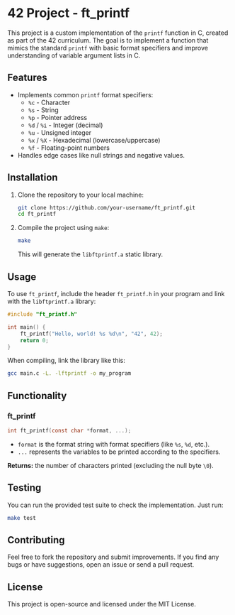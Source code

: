 # 42 Project - ft_printf

This project is a custom implementation of the `printf` function in C, created as part of the 42 curriculum. The goal is to implement a function that mimics the standard `printf` with basic format specifiers and improve understanding of variable argument lists in C.

## Features

- Implements common `printf` format specifiers:
  - `%c` - Character
  - `%s` - String
  - `%p` - Pointer address
  - `%d` / `%i` - Integer (decimal)
  - `%u` - Unsigned integer
  - `%x` / `%X` - Hexadecimal (lowercase/uppercase)
  - `%f` - Floating-point numbers
- Handles edge cases like null strings and negative values.

## Installation

1. Clone the repository to your local machine:
   ```bash
   git clone https://github.com/your-username/ft_printf.git
   cd ft_printf
   ```

2. Compile the project using `make`:
   ```bash
   make
   ```

   This will generate the `libftprintf.a` static library.

## Usage

To use `ft_printf`, include the header `ft_printf.h` in your program and link with the `libftprintf.a` library:

```c
#include "ft_printf.h"

int main() {
    ft_printf("Hello, world! %s %d\n", "42", 42);
    return 0;
}
```

When compiling, link the library like this:

```bash
gcc main.c -L. -lftprintf -o my_program
```

## Functionality

### ft_printf

```c
int ft_printf(const char *format, ...);
```

- `format` is the format string with format specifiers (like `%s`, `%d`, etc.).
- `...` represents the variables to be printed according to the specifiers.

**Returns:** the number of characters printed (excluding the null byte `\0`).

## Testing

You can run the provided test suite to check the implementation. Just run:

```bash
make test
```

## Contributing

Feel free to fork the repository and submit improvements. If you find any bugs or have suggestions, open an issue or send a pull request.

## License

This project is open-source and licensed under the MIT License.
